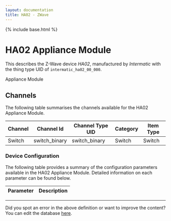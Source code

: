 ```yaml
---
layout: documentation
title: HA02 - ZWave
---
```


{% include base.html %}

# HA02 Appliance Module

This describes the Z-Wave device *HA02*, manufactured by *Intermatic* with the thing type UID of ```intermatic_ha02_00_000```. 

Appliance Module


## Channels
The following table summarises the channels available for the HA02 Appliance Module.

| Channel | Channel Id | Channel Type UID | Category | Item Type |
|---------|------------|------------------|----------|-----------|
| Switch | switch_binary | switch_binary | Switch | Switch |


### Device Configuration
The following table provides a summary of the configuration parameters available in the HA02 Appliance Module.
Detailed information on each parameter can be found below.

| Parameter   | Description |
|-------------|-------------|


---

Did you spot an error in the above definition or want to improve the content?
You can edit the database [here](http://www.cd-jackson.com/index.php/zwave/zwave-device-database/zwave-device-list/devicesummary/471).
